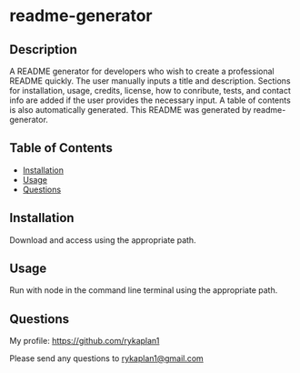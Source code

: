 # readme-generator 

## Description

A README generator for developers who wish to create a professional README quickly. The user manually inputs a title and description. Sections for installation, usage, credits, license, how to conribute, tests, and contact info are added if the user provides the necessary input. A table of contents is also automatically generated. This README was generated by readme-generator.

## Table of Contents

- [Installation](#installation)
- [Usage](#usage)
- [Questions](#questions)

## Installation

Download and access using the appropriate path.

## Usage

Run with node in the command line terminal using the appropriate path.

## Questions

My profile: https://github.com/rykaplan1

Please send any questions to rykaplan1@gmail.com